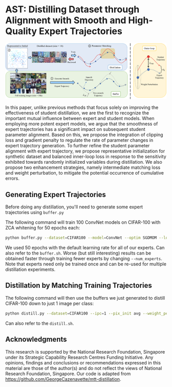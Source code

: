 # AST: Distilling Dataset through Alignment with Smooth and High-Quality Expert Trajectories

![Teaser image](docs/iMTT.png)

 In this paper, unlike previous methods that focus solely on improving the effectiveness of student distillation, we are the first to recognize the important mutual influence between expert and student models. When employing more potent expert models, we argue that the smoothness of expert trajectories has a significant impact on subsequent student parameter alignment. Based on this, we propose the integration of clipping loss and gradient penalty to regulate the rate of parameter changes in expert trajectory generation. To further refine the student parameter alignment with expert trajectory, we propose representative initialization for synthetic dataset and balanced inner-loop loss in response to the sensitivity exhibited towards randomly initialized variables during distillation. We also propose two enhancement strategies, namely intermediate matching loss and weight perturbation, to mitigate the potential occurrence of cumulative errors.

## Generating Expert Trajectories
Before doing any distillation, you'll need to generate some expert trajectories using ```buffer.py```

The following command will train 100 ConvNet models on CIFAR-100 with ZCA whitening for 50 epochs each:
```bash
python buffer.py --dataset=CIFAR100 --model=ConvNet --optim SGDMOM --loss_decay --gp True --train_epochs=50 --num_experts=100 --zca --buffer_path={path_to_buffer_storage} --data_path={path_to_dataset}
```
We used 50 epochs with the default learning rate for all of our experts. Can also refer to the ```buffer.sh```.
Worse (but still interesting) results can be obtained faster through training fewer experts by changing ```--num_experts```. Note that experts need only be trained once and can be re-used for multiple distillation experiments.



## Distillation by Matching Training Trajectories
The following command will then use the buffers we just generated to distill CIFAR-100 down to just 1 image per class:
```bash
python distill.py --dataset=CIFAR100 --ipc=1 --pix_init avg --weight_perturb --agg_middle_loss --balance_loss --syn_steps=20 --expert_epochs=3 --max_start_epoch=20 --zca --lr_img=1000 --lr_lr=1e-05 --lr_teacher=0.01 --buffer_path={path_to_buffer_storage} --data_path={path_to_dataset}
```
Can also refer to the ```distill.sh```.

## Acknowledgments
This research is supported by the National Research Foundation, Singapore under its Strategic Capability Research Centres Funding Initiative. Any opinions, findings and conclusions or recommendations expressed in this material are those of the author(s) and do not reflect the views of National Research Foundation, Singapore. Our code is adapted from https://github.com/GeorgeCazenavette/mtt-distillation.